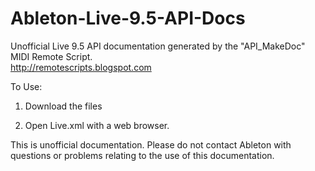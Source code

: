 # Ableton-Live-9.5-API-Docs
Unofficial Live 9.5 API documentation generated by the "API_MakeDoc" MIDI Remote Script.   
http://remotescripts.blogspot.com 

To Use:

1. Download the files

2. Open Live.xml with a web browser.


This is unofficial documentation. 
Please do not contact Ableton with questions or problems relating to the use of this documentation.
